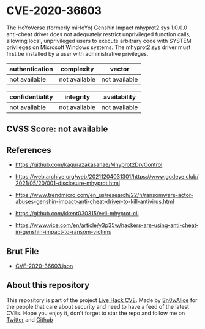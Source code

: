 # CVE-2020-36603

The HoYoVerse (formerly miHoYo) Genshin Impact mhyprot2.sys 1.0.0.0 anti-cheat driver does not adequately restrict unprivileged function calls, allowing local, unprivileged users to execute arbitrary code with SYSTEM privileges on Microsoft Windows systems. The mhyprot2.sys driver must first be installed by a user with administrative privileges.

| authentication | complexity | vector |
| --- | --- | --- |
| not available | not available | not available |

| confidentiality | integrity | availability |
| --- | --- | --- |
| not available | not available | not available |

## CVSS Score: **not available**

## References

* https://github.com/kagurazakasanae/Mhyprot2DrvControl

* https://web.archive.org/web/20211204031301/https://www.godeye.club/2021/05/20/001-disclosure-mhyprot.html

* https://www.trendmicro.com/en_us/research/22/h/ransomware-actor-abuses-genshin-impact-anti-cheat-driver-to-kill-antivirus.html

* https://github.com/kkent030315/evil-mhyprot-cli

* https://www.vice.com/en/article/y3p35w/hackers-are-using-anti-cheat-in-genshin-impact-to-ransom-victims

## Brut File

* [CVE-2020-36603.json](./data_brut.json)



## About this repository
This repository is part of the project [Live Hack CVE](https://github.com/Live-Hack-CVE). Made by [Sn0wAlice](https://github.com/Sn0wAlice) for the people that care about security and need to have a feed of the latest CVEs. Hope you enjoy it, don't forget to star the repo and follow me on [Twitter](https://twitter.com/Sn0wAlice) and [Github](https://github.com/Sn0wAlice)
